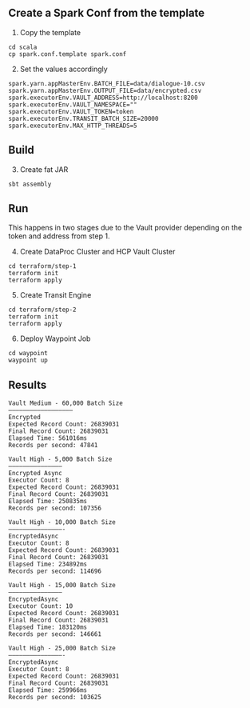 ## Create a Spark Conf from the template
1. Copy the template
```
cd scala
cp spark.conf.template spark.conf
```

2. Set the values accordingly
```
spark.yarn.appMasterEnv.BATCH_FILE=data/dialogue-10.csv
spark.yarn.appMasterEnv.OUTPUT_FILE=data/encrypted.csv
spark.executorEnv.VAULT_ADDRESS=http://localhost:8200
spark.executorEnv.VAULT_NAMESPACE=""
spark.executorEnv.VAULT_TOKEN=token
spark.executorEnv.TRANSIT_BATCH_SIZE=20000
spark.executorEnv.MAX_HTTP_THREADS=5
```

## Build
3. Create fat JAR
```
sbt assembly
```

## Run
This happens in two stages due to the Vault provider depending on the token and address from step 1.

4. Create DataProc Cluster and HCP Vault Cluster
```
cd terraform/step-1
terraform init
terraform apply
```

5. Create Transit Engine
```
cd terraform/step-2
terraform init
terraform apply
```

6. Deploy Waypoint Job
```
cd waypoint
waypoint up
```

## Results

```
Vault Medium - 60,000 Batch Size
——————————————————
Encrypted
Expected Record Count: 26839031
Final Record Count: 26839031
Elapsed Time: 561016ms
Records per second: 47841

Vault High - 5,000 Batch Size
———————————————
Encrypted Async
Executor Count: 8
Expected Record Count: 26839031
Final Record Count: 26839031
Elapsed Time: 250835ms
Records per second: 107356

Vault High - 10,000 Batch Size
———————————————-
EncryptedAsync
Executor Count: 8
Expected Record Count: 26839031
Final Record Count: 26839031
Elapsed Time: 234892ms
Records per second: 114696

Vault High - 15,000 Batch Size
———————————————
EncryptedAsync
Executor Count: 10
Expected Record Count: 26839031
Final Record Count: 26839031
Elapsed Time: 183120ms
Records per second: 146661

Vault High - 25,000 Batch Size
———————————————-
EncryptedAsync
Executor Count: 8
Expected Record Count: 26839031
Final Record Count: 26839031
Elapsed Time: 259966ms
Records per second: 103625
```